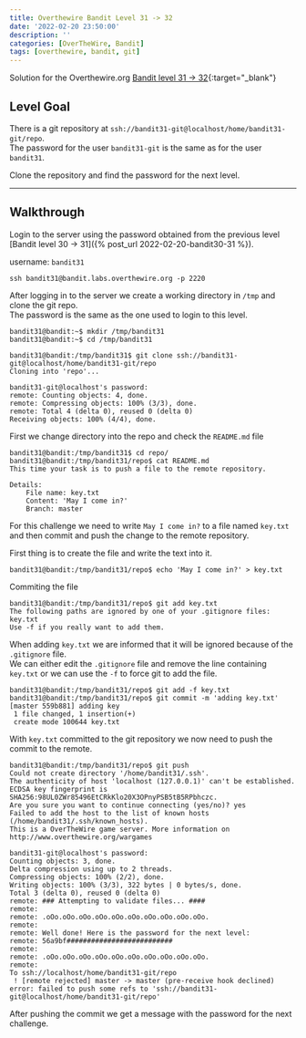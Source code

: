 ```yaml
---
title: Overthewire Bandit Level 31 -> 32
date: '2022-02-20 23:50:00'
description: ''
categories: [OverTheWire, Bandit]
tags: [overthewire, bandit, git]
---
```


Solution for the Overthewire.org [Bandit level 31 -> 32](https://overthewire.org/wargames/bandit/bandit32.html){:target="\_blank"}

## Level Goal

There is a git repository at `ssh://bandit31-git@localhost/home/bandit31-git/repo`.  
The password for the user `bandit31-git` is the same as for the user `bandit31`.

Clone the repository and find the password for the next level.

---

## Walkthrough

Login to the server using the password obtained from the previous level [Bandit level 30 -> 31]({% post_url 2022-02-20-bandit30-31 %}). 

username: `bandit31` 

```ssh
ssh bandit31@bandit.labs.overthewire.org -p 2220
```

After logging in to the server we create a working directory in `/tmp` and clone the git repo.  
The password is the same as the one used to login to this level.


```console
bandit31@bandit:~$ mkdir /tmp/bandit31
bandit31@bandit:~$ cd /tmp/bandit31

bandit31@bandit:/tmp/bandit31$ git clone ssh://bandit31-git@localhost/home/bandit31-git/repo
Cloning into 'repo'...

bandit31-git@localhost's password:
remote: Counting objects: 4, done.
remote: Compressing objects: 100% (3/3), done.
remote: Total 4 (delta 0), reused 0 (delta 0)
Receiving objects: 100% (4/4), done.
```

First we change directory into the repo and check the `README.md` file

```console
bandit31@bandit:/tmp/bandit31$ cd repo/
bandit31@bandit:/tmp/bandit31/repo$ cat README.md
This time your task is to push a file to the remote repository.

Details:
    File name: key.txt
    Content: 'May I come in?'
    Branch: master

```

For this challenge we need to write `May I come in?` to a file named `key.txt` and then commit and push the change to the remote repository.

First thing is to create the file and write the text into it.

```console
bandit31@bandit:/tmp/bandit31/repo$ echo 'May I come in?' > key.txt
```

Commiting the file

```console
bandit31@bandit:/tmp/bandit31/repo$ git add key.txt
The following paths are ignored by one of your .gitignore files:
key.txt
Use -f if you really want to add them.

```

When adding `key.txt` we are informed that it will be ignored because of the `.gitignore` file.  
We can either edit the `.gitignore` file and remove the line containing `key.txt` or we can use the `-f` to force git to add the file.

```console
bandit31@bandit:/tmp/bandit31/repo$ git add -f key.txt
bandit31@bandit:/tmp/bandit31/repo$ git commit -m 'adding key.txt'
[master 559b881] adding key
 1 file changed, 1 insertion(+)
 create mode 100644 key.txt
```

With `key.txt` committed to the git repository we now need to push the commit to the remote. 

```console
bandit31@bandit:/tmp/bandit31/repo$ git push
Could not create directory '/home/bandit31/.ssh'.
The authenticity of host 'localhost (127.0.0.1)' can't be established.
ECDSA key fingerprint is SHA256:98UL0ZWr85496EtCRkKlo20X3OPnyPSB5tB5RPbhczc.
Are you sure you want to continue connecting (yes/no)? yes
Failed to add the host to the list of known hosts (/home/bandit31/.ssh/known_hosts).
This is a OverTheWire game server. More information on http://www.overthewire.org/wargames

bandit31-git@localhost's password: 
Counting objects: 3, done.
Delta compression using up to 2 threads.
Compressing objects: 100% (2/2), done.
Writing objects: 100% (3/3), 322 bytes | 0 bytes/s, done.
Total 3 (delta 0), reused 0 (delta 0)
remote: ### Attempting to validate files... ####
remote:
remote: .oOo.oOo.oOo.oOo.oOo.oOo.oOo.oOo.oOo.oOo.
remote:
remote: Well done! Here is the password for the next level:
remote: 56a9bf##########################
remote:
remote: .oOo.oOo.oOo.oOo.oOo.oOo.oOo.oOo.oOo.oOo.
remote:
To ssh://localhost/home/bandit31-git/repo
 ! [remote rejected] master -> master (pre-receive hook declined)
error: failed to push some refs to 'ssh://bandit31-git@localhost/home/bandit31-git/repo'
```

After pushing the commit we get a message with the password for the next challenge.
